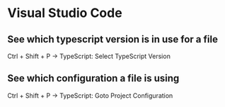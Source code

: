 # Visual Studio Code

## See which typescript version is in use for a file

Ctrl + Shift + P -> TypeScript: Select TypeScript Version

## See which configuration a file is using

Ctrl + Shift + P -> TypeScript: Goto Project Configuration

